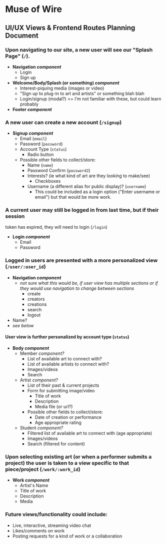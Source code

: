# Muse of Wire

## UI/UX Views & Frontend Routes Planning Document

### Upon navigating to our site, a new user will see our "Splash Page" (`/`).
* __Navigation *component*__
  * Login
  * Sign up
* __Welcome/Body/Splash (or something) *component*__
  * Interest-piquing media (images or video)
  * "Sign up to plug-in to art and artists" or something blah blah
  * Login/signup (modal?) <= I'm not familiar with these, but could learn probably
* __Footer *component*__

### A new user can create a new account (`/signup`)
* __Signup *component*__
  * Email (`email`)
  * Password (`password`)
  * Account Type (`status`)
    * Radio button
  * Possible other fields to collect/store:
    * Name (`name`)
    * Password Confirm (`password2`)
    * Interests? (ie what kind of art are they looking to make/see)
      * Checkboxes
    * Username (a different alias for public display)? (`username`)
      * This could be included as a login option ("Enter username or email") but that would be more work.

### A current user may still be logged in from last time, but if their session
token has expired, they will need to login (`/login`) 
* __Login *component*__
  * Email
  * Password

### Logged in users are presented with a more personalized view (`/user/:user_id`)
* __Navigation *component*__
  * *not sure what this would be, if user view has multiple sections or if they would use navigation to change between sections*
    * create
    * creators
    * creations
    * search
    * logout
* Name?
* *see below*

#### User view is further personalized by account type (`status`)
* __Body *component*__
  * Member *component?*
    * List of available art to connect with?
    * List of available artists to connect with?
    * Images/videos
    * Search
  * Artist *component?*
    * List of their past & current projects
    * Form for submitting image/video
      * Title of work
      * Description
      * Media file (or url?)
    * Possible other fields to collect/store:
      * Date of creation or performance
      * Age appropriate rating
  * Student *component?*
    * Filtered list of available art to connect with (age appropriate)
    * Images/videos
    * Search (filtered for content)

### Upon selecting existing art (or when a performer submits a project) the user is taken to a view specific to that piece/project (`/work/:work_id`)
* __Work *component*__
  * Artist's Name
  * Title of work
  * Description
  * Media

### Future views/functionality could include:
* Live, interactive, streaming video chat
* Likes/comments on work
* Posting requests for a kind of work or a collaboration

